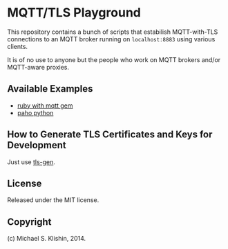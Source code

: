 # MQTT/TLS Playground

This repository contains a bunch of scripts that estabilish MQTT-with-TLS connections
to an MQTT broker running on `localhost:8883` using various clients.

It is of no use to anyone but the people who work on MQTT brokers and/or MQTT-aware
proxies.

## Available Examples

 * [ruby with mqtt gem](./ruby-mqtt)
 * [paho python](./python-paho)

## How to Generate TLS Certificates and Keys for Development

Just use [tls-gen](https://github.com/ruby-amqp/tls-gen).

## License

Released under the MIT license.


## Copyright

(c) Michael S. Klishin, 2014.
